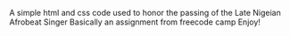 A simple html and css code used to honor the passing of the Late Nigeian Afrobeat Singer
Basically an assignment from freecode camp
Enjoy!

